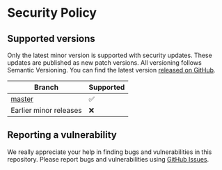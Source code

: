 # Security Policy

## Supported versions

Only the latest minor version is supported with security updates. These updates are published as new patch versions. All versioning follows Semantic Versioning. You can find the latest version [released on GitHub](https://github.com/EYBlockchain/zkp-deep-dive/releases).

| Branch                                        | Supported          |
| --------------------------------------------- | ------------------ |
| [master](https://github.com/EYBlockchain/zkp-deep-dive/tree/master) | :white_check_mark: |
| Earlier minor releases                        | :x:                |

## Reporting a vulnerability

We really appreciate your help in finding bugs and vulnerabilities in this repository. Please report bugs and vulnerabilities using [GitHub Issues](https://github.com/EYBlockchain/zkp-deep-dive/issues).

